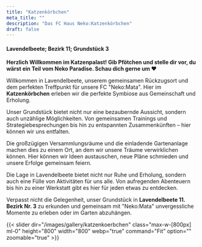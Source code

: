 ```yaml
---
title: "Katzenkörbchen"
meta_title: ""
description: "Das FC Haus Neko:Katzenkörbchen"
draft: false
---
```


#### Lavendelbeete; Bezirk 11; Grundstück 3

**Herzlich Willkommen im Katzenpalast! Gib Pfötchen und stelle dir vor, du wärst ein Teil vom Neko Paradise. Schau dich gerne um ♥**

Willkommen in Lavendelbeete, unserem gemeinsamen Rückzugsort und dem perfekten Treffpunkt für unsere FC "Neko:Mata". Hier im **Katzenkörbchen** erleben wir die perfekte Symbiose aus Gemeinschaft und Erholung.

Unser Grundstück bietet nicht nur eine bezaubernde Aussicht, sondern auch unzählige Möglichkeiten. Von gemeinsamen Trainings und Strategiebesprechungen bis hin zu entspannten Zusammenkünften – hier können wir uns entfalten.

Die großzügigen Versammlungsräume und die einladende Gartenanlage machen dies zu einem Ort, an dem wir unsere Träume verwirklichen können. Hier können wir Ideen austauschen, neue Pläne schmieden und unsere Erfolge gemeinsam feiern.

Die Lage in Lavendelbeete bietet nicht nur Ruhe und Erholung, sondern auch eine Fülle von Aktivitäten für uns alle. Von aufregenden Abenteuern bis hin zu einer Werkstatt gibt es hier für jeden etwas zu entdecken.

Verpasst nicht die Gelegenheit, unser Grundstück in **Lavendelbeete 11. Bezirk Nr. 3** zu erkunden und gemeinsam mit "Neko:Mata" unvergessliche Momente zu erleben oder im Garten abzuhängen.


{{< slider dir="/images/gallery/katzenkoerbchen" class="max-w-[800px] ml-0" height="800" width="800" webp="true" command="Fit" option="" zoomable="true" >}}